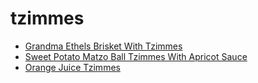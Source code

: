 # tzimmes

 * [Grandma Ethels Brisket With Tzimmes](index/g/grandma-ethels-brisket-with-tzimmes-231787.json)
 * [Sweet Potato Matzo Ball Tzimmes With Apricot Sauce](index/s/sweet-potato-matzo-ball-tzimmes-with-apricot-sauce-3143.json)
 * [Orange Juice Tzimmes](index/o/orange-juice-tzimmes.json)
